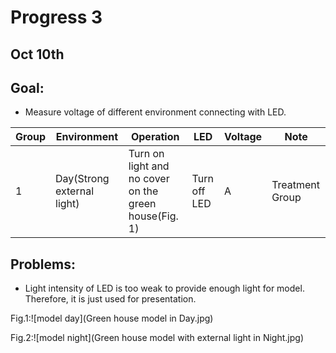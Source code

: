# Progress 3

## Oct 10th

## Goal:
* Measure voltage of different environment connecting with LED.

Group | Environment | Operation | LED | Voltage | Note
----- | ----------- | --------- | --- | ------- | ----
1 | Day(Strong external light) | Turn on light and no cover on the green house(Fig. 1) | Turn off LED | A | Treatment Group

## Problems:
* Light intensity of LED is too weak to provide enough light for model. Therefore, it is just used for presentation.

Fig.1:![model day](Green house model in Day.jpg)

Fig.2:![model night](Green house model with external light in Night.jpg)

